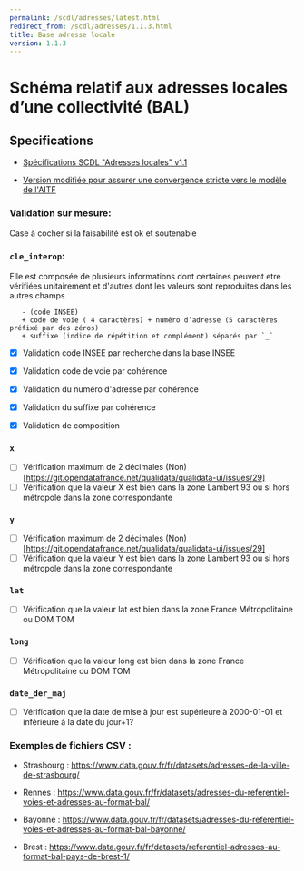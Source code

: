 ```yaml
---
permalink: /scdl/adresses/latest.html
redirect_from: /scdl/adresses/1.1.3.html
title: Base adresse locale
version: 1.1.3
---
```


# Schéma relatif aux adresses locales d’une collectivité (BAL)

## Specifications
* [Spécifications SCDL "Adresses locales" v1.1](http://www.opendatafrance.net/SCDL_Adresses_Locales)

* [Version modifiée pour assurer une convergence stricte vers le modèle de l'AITF](https://cms.geobretagne.fr/sites/default/files/documents/aitf-sig-topo-adresse-fichier-echange-simplifie-v_1.1_0.pdf)



### Validation sur mesure:

Case à cocher si la faisabilité est ok et soutenable
### `cle_interop`: 

Elle est composée de plusieurs informations dont certaines peuvent etre vérifiées unitairement et d'autres dont les valeurs sont reproduites dans les autres champs
 ```
	- (code INSEE) 
	+ code de voie ( 4 caractères) + numéro d’adresse (5 caractères préfixé par des zéros) 
	+ suffixe (indice de répétition et complément) séparés par `_`
```

- [x] Validation code INSEE par recherche dans la base INSEE
- [x] Validation code de voie par cohérence
- [x] Validation du numéro d'adresse par cohérence
- [x] Validation du suffixe par cohérence
- [x] Validation de composition	


### `x`

- [ ] Vérification maximum de 2 décimales (Non)[https://git.opendatafrance.net/qualidata/qualidata-ui/issues/29]
- [ ] Vérification que la valeur X est bien  dans la zone Lambert 93 ou si hors métropole dans la zone correspondante 

### `y`

- [ ] Vérification maximum de 2 décimales (Non)[https://git.opendatafrance.net/qualidata/qualidata-ui/issues/29]
- [ ]  Vérification que la valeur Y est bien  dans la zone Lambert 93 ou si hors métropole dans la zone correspondante

### `lat`

- [ ] Vérification que la valeur lat est bien  dans la zone France Métropolitaine ou DOM TOM

### `long`

- [ ] Vérification que la valeur long est bien  dans la zone France Métropolitaine ou DOM TOM


### `date_der_maj`

- [ ] Vérification que la date de mise à jour est supérieure à 2000-01-01 et inférieure à la date du jour+1?


### Exemples de fichiers CSV : 


* Strasbourg : https://www.data.gouv.fr/fr/datasets/adresses-de-la-ville-de-strasbourg/

* Rennes : https://www.data.gouv.fr/fr/datasets/adresses-du-referentiel-voies-et-adresses-au-format-bal/

* Bayonne : https://www.data.gouv.fr/fr/datasets/adresses-du-referentiel-voies-et-adresses-au-format-bal-bayonne/

* Brest : https://www.data.gouv.fr/fr/datasets/referentiel-adresses-au-format-bal-pays-de-brest-1/